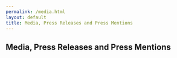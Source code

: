 ```yaml
---
permalink: /media.html
layout: default
title: Media, Press Releases and Press Mentions
---
```


## Media, Press Releases and Press Mentions

